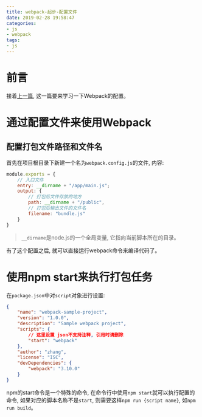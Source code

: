 ```yaml
---
title: webpack-起步-配置文件
date: 2019-02-28 19:58:47
categories:
- js
- webpack
tags:
- js
---
```


# 前言

接着[上一篇](/js/webpack/webpack-first-step.html), 这一篇要来学习一下Webpack的配置。

<!--more-->
# 通过配置文件来使用Webpack

## 配置打包文件路径和文件名

首先在项目根目录下新建一个名为`webpack.config.js`的文件, 内容:

```js
module.exports = {
    // 入口文件
    entry: __dirname + "/app/main.js";
    output: {
        // 打包后文件存放的地方
        path: __dirname + "/public",
        // 打包后输出文件的文件名
        filename: "bundle.js"
    }
}
```

> `__dirname`是node.js的一个全局变量, 它指向当前脚本所在的目录。

有了这个配置之后, 就可以直接运行webpack命令来编译代码了。

# 使用npm start来执行打包任务

在`package.json`中对`script`对象进行设置:

```json
{
    "name": "webpack-sample-project",
    "version": "1.0.0",
    "description": "Sample webpack project",
    "scripts": {
        // 这里设置 json不支持注释, 引用时请删除
        "start": "webpack"
    },
    "author": "zhang",
    "license": "ISC",
    "devDependencies": {
        "webpack": "3.10.0"
    }
}
```

npm的start命令是一个特殊的命令, 在命令行中使用`npm start`就可以执行配置的命令, 如果对应的脚本名称不是`start`, 则需要这样`npm run {script name}`, 如`npm run build`。

